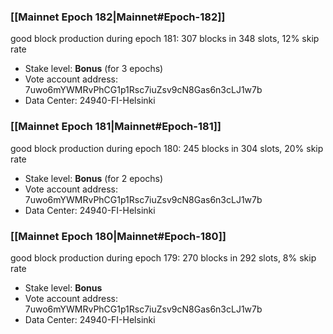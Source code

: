 ### [[Mainnet Epoch 182|Mainnet#Epoch-182]]
good block production during epoch 181: 307 blocks in 348 slots, 12% skip rate
* Stake level: **Bonus** (for 3 epochs)
* Vote account address: 7uwo6mYWMRvPhCG1p1Rsc7iuZsv9cN8Gas6n3cLJ1w7b
* Data Center: 24940-FI-Helsinki
### [[Mainnet Epoch 181|Mainnet#Epoch-181]]
good block production during epoch 180: 245 blocks in 304 slots, 20% skip rate
* Stake level: **Bonus** (for 2 epochs)
* Vote account address: 7uwo6mYWMRvPhCG1p1Rsc7iuZsv9cN8Gas6n3cLJ1w7b
* Data Center: 24940-FI-Helsinki
### [[Mainnet Epoch 180|Mainnet#Epoch-180]]
good block production during epoch 179: 270 blocks in 292 slots, 8% skip rate
* Stake level: **Bonus**
* Vote account address: 7uwo6mYWMRvPhCG1p1Rsc7iuZsv9cN8Gas6n3cLJ1w7b
* Data Center: 24940-FI-Helsinki